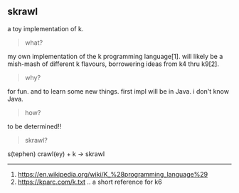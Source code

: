 ## skrawl

a toy implementation of k. 

> what?

my own implementation of the k programming language[1]. will likely be a mish-mash of different k flavours, borrowering ideas from k4 thru k9[2].

> why?

for fun. and to learn some new things. first impl will be in Java. i don't know Java.

> how?

to be determined!!

> skrawl?

s(tephen) crawl(ey) + k -> skrawl

---
1. https://en.wikipedia.org/wiki/K_%28programming_language%29
2. https://kparc.com/k.txt .. a short reference for k6
